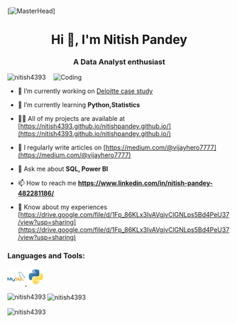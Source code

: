 [![MasterHead](https://qph.cf2.quoracdn.net/main-qimg-3a748c21b53bf85c6f546320f8776320-pjlq)]
<h1 align="center">Hi 👋, I'm Nitish Pandey</h1>
<h3 align="center">A Data Analyst enthusiast</h3>
<img align="right" alt="Coding" width="400" src="https://encrypted-tbn0.gstatic.com/images?q=tbn:ANd9GcTwM__jJ8WYDRIa4uiQ3QRK18Tyz7sAvPPCbA&s">

<p align="left"> <img src="https://komarev.com/ghpvc/?username=nitish4393&label=Profile%20views&color=0e75b6&style=flat" alt="nitish4393" /> </p>

- 🔭 I’m currently working on [Deloitte case study](https://github.com/nitish4393/INeuron_intership)

- 🌱 I’m currently learning **Python,Statistics**

- 👨‍💻 All of my projects are available at [https://nitish4393.github.io/nitishpandey.github.io/](https://nitish4393.github.io/nitishpandey.github.io/)

- 📝 I regularly write articles on [https://medium.com/@vijayhero7777](https://medium.com/@vijayhero7777)

- 💬 Ask me about **SQL, Power BI**

- 📫 How to reach me **https://www.linkedin.com/in/nitish-pandey-482281186/**

- 📄 Know about my experiences [https://drive.google.com/file/d/1Fp_86KLx3IvAVgjvClGNLps5Bd4PeU37/view?usp=sharing](https://drive.google.com/file/d/1Fp_86KLx3IvAVgjvClGNLps5Bd4PeU37/view?usp=sharing)

<h3 align="left">Languages and Tools:</h3>
<p align="left"> <a href="https://www.mysql.com/" target="_blank" rel="noreferrer"> <img src="https://raw.githubusercontent.com/devicons/devicon/master/icons/mysql/mysql-original-wordmark.svg" alt="mysql" width="40" height="40"/> </a> <a href="https://www.python.org" target="_blank" rel="noreferrer"> <img src="https://raw.githubusercontent.com/devicons/devicon/master/icons/python/python-original.svg" alt="python" width="40" height="40"/> </a> </p>

<p><img align="left" src="https://github-readme-stats.vercel.app/api/top-langs?username=nitish4393&show_icons=true&locale=en&layout=compact" alt="nitish4393" /></p>

<p>&nbsp;<img align="center" src="https://github-readme-stats.vercel.app/api?username=nitish4393&show_icons=true&locale=en" alt="nitish4393" /></p>

<p><img align="center" src="https://github-readme-streak-stats.herokuapp.com/?user=nitish4393&" alt="nitish4393" /></p>
